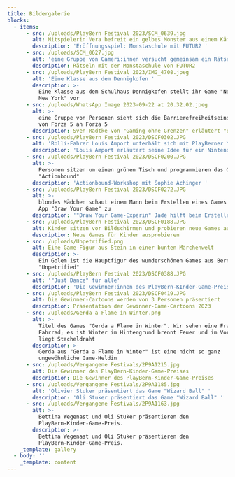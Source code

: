 ```yaml
---
title: Bildergalerie
blocks:
  - items:
      - src: /uploads/PlayBern Festival 2023/SCM_0639.jpg
        alt: Mitspielerin Vera befreit ein gelbes Monster aus einem Käftig
        description: 'Eröffnungsspiel: Monstaschule mit FUTUR2 '
      - src: /uploads/SCM_0627.jpg
        alt: 'eine Gruppe von Gameri:innen versucht gemeinsam ein Rätsel zu lösen '
        description: Rätseln mit der Monstaschule von FUTUR2
      - src: /uploads/PlayBern Festival 2023/IMG_4708.jpeg
        alt: 'Eine Klasse aus dem Dennigkofen '
        description: >-
          Eine Klasse aus dem Schulhaus Dennigkofen stellt ihr Game "New York
          New York" vor
      - src: /uploads/WhatsApp Image 2023-09-22 at 20.32.02.jpeg
        alt: >-
          eine Gruppe von Personen sieht sich die Barrierefreiheitseinstellungen
          von Forza 5 an Forza 5
        description: Sven Radtke von "Gaming ohne Grenzen" erläutert "Barrierefreiheit"
      - src: /uploads/PlayBern Festival 2023/DSCF0302.JPG
        alt: 'Rolli-Fahrer Louis Amport unterhält sich mit PlayBerner Yves '
        description: 'Louis Amport erläutert seine Idee für ein Nintendo Sports Tunier  '
      - src: /uploads/PlayBern Festival 2023/DSCF0200.JPG
        alt: >-
          Personen sitzen um einen grünen Tisch und programmieren das Game
          "Actionbound"
        description: 'Actionbound-Workshop mit Sophie Achinger '
      - src: /uploads/PlayBern Festival 2023/DSCF0272.JPG
        alt: >-
          blondes Mädchen schaut einem Mann beim Erstellen eines Games mit der
          App "Draw Your Game" zu 
        description: '"Draw Your Game-Experin" Jade hilft beim Erstellen eines Games '
      - src: /uploads/PlayBern Festival 2023/DSCF0188.JPG
        alt: Kinder sitzen vor Bildschirmen und probieren neue Games aus
        description: Neue Games für Kinder ausprobieren
      - src: /uploads/Unpetrified.png
        alt: Eine Game-Figur aus Stein in einer bunten Märchenwelt
        description: >-
          Ein Golem ist die Hauptfigur des wunderschönen Games aus Bern
          "Unpetrified"
      - src: /uploads/PlayBern Festival 2023/DSCF0388.JPG
        alt: '"Just Dance" für alle'
        description: 'Die Gewinner:innen des PlayBern-KInder-Game-Preises 23'
      - src: /uploads/PlayBern Festival 2023/DSCF0419.JPG
        alt: Die Gewinner-Cartoons werden von 3 Personen präsentiert
        description: Präsentation der Gewinner-Game-Cartoons 2023
      - src: /uploads/Gerda a Flame in Winter.png
        alt: >-
          Titel des Games "Gerda a Flame in Winter". Wir sehen eine Frau mit
          Fahrrad; es ist Winter im Hintergrund brennt Feuer und im Vordergrund
          liegt Stacheldraht
        description: >-
          Gerda aus "Gerda a Flame in Winter" ist eine nicht so ganz
          ungewöhnliche Game-Heldin
      - src: /uploads/Vergangene Festivals/2P9A1215.jpg
        alt: Die Gewinner des PlayBern-Kinder-Game-Preises
        description: Die Gewinner des PlayBern-Kinder-Game-Preises
      - src: /uploads/Vergangene Festivals/2P9A1185.jpg
        alt: 'Olivier Stuker präsentiert das Game "Wizard Ball" '
        description: 'Oli Stuker präsentiert das Game "Wizard Ball" '
      - src: /uploads/Vergangene Festivals/2P9A1163.jpg
        alt: >-
          Bettina Wegenast und Oli Stuker präsentieren den
          PlayBern-Kinder-Game-Preis. 
        description: >-
          Bettina Wegenast und Oli Stuker präsentieren den
          PlayBern-Kinder-Game-Preis. 
    _template: gallery
  - body: ''
    _template: content
---
```


